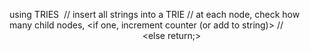 using TRIES
​
// insert all strings into a TRIE
// at each node, check how many child nodes, <if one, increment counter (or add to string)>
//                                                                        <else return;>